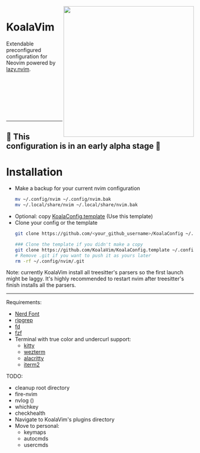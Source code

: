 <img src="https://github.com/KoalaVim/KoalaVim/assets/4954051/bfdd2db9-1957-4a7f-8ada-f561f2ec5860" align="right" width="350" />

# KoalaVim


Extendable preconfigured configuration for Neovim powered by [lazy.nvim](https://github.com/folke/lazy.nvim).

<br><br><br><br><br><br>

---

## 🚧 **This configuration is in an early alpha stage** 🚧

# Installation
* Make a backup for your current nvim configuration 
    ```bash
    mv ~/.config/nvim ~/.config/nvim.bak
    mv ~/.local/share/nvim ~/.local/share/nvim.bak
    ```
* Optional: copy [KoalaConfig.template](https://github.com/KoalaVim/KoalaConfig.template) (Use this template)
* Clone your config or the template
    ```bash
    git clone https://github.com/<your_github_username>/KoalaConfig ~/.config/nvim

    ### Clone the template if you didn't make a copy
    git clone https://github.com/KoalaVim/KoalaConfig.template ~/.config/nvim
    # Remove .git if you want to push it as yours later
    rm -rf ~/.config/nvim/.git
    ```

Note: currently KoalaVim install all treesitter's parsers so the first launch might be laggy. It's highly recommended to restart nvim after treesitter's finish installs all the parsers.

---

Requirements:
- [Nerd Font](https://www.nerdfonts.com/)
- [ripgrep](https://github.com/BurntSushi/ripgrep)
- [fd](https://github.com/sharkdp/fd)
- [fzf](https://github.com/junegunn/fzf)
- Terminal with true color and undercurl support:
    - [kitty](https://github.com/kovidgoyal/kitty)
    - [wezterm](https://github.com/wez/wezterm)
    - [alacritty](https://github.com/alacritty/alacritty)
    - [iterm2](https://iterm2.com/)

TODO:
- cleanup root directory
- fire-nvim
- nvlog ()
- whichkey
- checkhealth
- Navigate to KoalaVim's plugins directory
- Move to personal:
    - keymaps
    - autocmds
    - usercmds

